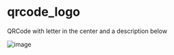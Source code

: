 # qrcode_logo

QRCode with letter in the center and a description below

![image](https://github.com/Liaojinghui/QRCode_letter/blob/master/QQ20171118.png)
